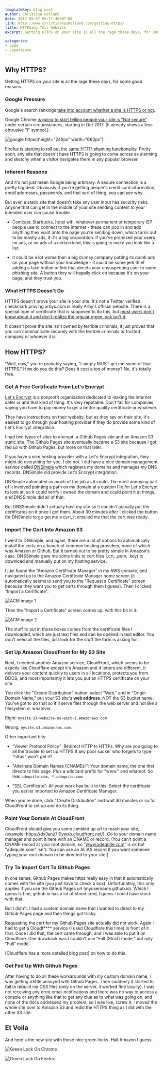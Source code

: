 ```yaml
---
templateKey: blog-post
author: Christina Holland
date: 2017-09-07 00:17:46+07:00
link: http://www.christinahsuholland.com/getting-https/
title: HTTPSing Your Website
excerpt: Getting HTTPS on your site is all the rage these days, for some good reasons. Google's search rankings take into account whether a site is HTTPS or not. Google Chrome is going to start telling people your site is "Not secure" under certain circumstances, starting in Oct 2017. (It already shows a less obtrusive "i" symbol.)

categories:
- Code
- Experience
---
```


## Why HTTPS?

Getting HTTPS on your site is all the rage these days, for some good reasons.

### Google Pressure

Google's search rankings [take into account whether a site is HTTPS or not](https://www.sangfroidwebdesign.com/search-engine-optimization-seo/google-https-ranking/).

Google Chrome [is going to start telling people your site is "Not secure"](https://blog.chromium.org/2017/04/next-steps-toward-more-connection.html) under certain circumstances, starting in Oct 2017. (It already shows a less obtrusive "i" symbol.):

![google https](/img/googlehttps.png){:height="249px" width="660px"}

[Firefox is starting to roll out the same HTTP-shaming functionality](https://blog.mozilla.org/security/2017/01/20/communicating-the-dangers-of-non-secure-http/). Pretty soon, any site that doesn't have HTTPS is going to come across as alarming and sketchy when a visitor navigates there in any popular browser.

### Inherent Reasons

And it's not just mean Google being arbitrary.  A secure connection is a pretty big deal.  Obviously if you're getting people's credit card information, email addresses, passwords, and that sort of thing, you can see why.

But even a static site that doesn't take any user input has security risks.  Anyone that can get in the middle of your site sending content to your intended user can cause trouble.

- Comcast, Starbucks, hotel wifi, whatever permanent or temporary ISP people use to connect to the internet - these can pop in and add anything they want onto the page you're sending down, which turns out to be mostly ads, if it's a big corporation.  If you've promised your users no ads, or no ads of a certain kind, this is going to make you look like a liar.

- It could be a lot worse than a big clumsy company putting its dumb ads on your page without your knowledge - it could be some jerk thief adding a fake button or link that directs your unsuspecting user to some phishing site.  A button they will happily click on because it's on your page, and they trust you.

### What HTTPS Doesn't Do

HTTPS doesn't prove your site is your site.  It's not a Twitter verified checkmark proving arbys.com is really Arby's official website.  There is a special type of certificate that is supposed to do this, but [most users don't know about it and don't realize the regular green lock isn't it](https://www.troyhunt.com/on-the-perceived-value-ev-certs-cas-phishing-lets-encrypt/).

It doesn't prove the site isn't owned by terrible criminals, it just proves that you can communicate securely with the terrible criminals or trusted company or whoever it is.

## How HTTPS?

"Well, now," you're probably saying, "I simply MUST get me some of that HTTPS."  How do you do this?  Does it cost a ton of money?  No, it's totally free.

### Get A Free Certificate From Let's Encrypt

[Let's Encrypt](https://letsencrypt.org/) is a nonprofit organization dedicated to making the internet safer or and that kind of thing.  It's very reputable.  Don't fall for companies saying you have to pay money to get a better quality certificate or whatever.

They have instructions on their website, but as they say on their site, it's easiest to go through your hosting provider if they do provide some kind of Let's Encrypt integration.

I had two types of sites to encrypt, a Github Pages site and an Amazon S3 static site.  The Github Pages site eventually became a S3 site because I got fed up with Github Pages, but more on that later.

If you have a nice hosting provider with a Let's Encrypt integration, they might do everything for you.  I did not.  I did have a nice domain management service called [DNSimple](https://dnsimple.com/) which registers my domains and manages my DNS records.  DNSimple did provide Let's Encrypt integration.

DNSimple automated as much of the job as it could.  The most annoying part of it involved pointing a path on my domain at a custom file for Let's Encrypt to look at, so it could verify I owned the domain and could point it at things, and DNSSimple did all of that.

But DNSSimple didn't actually host my site so it couldn't actually put the certificates on it once I got them.  About 30 minutes after I clicked the button for DNSimple to go get me a cert, it emailed me that the cert was ready.

### Import The Cert Into Amazon S3

I went to DNSimple, and again, there are a lot of options to automatically install the certs on a bunch of common hosting providers, none of which was Amazon or Github.  But it turned out to be pretty simple in Amazon's case.  DNSSimple gave me some links to cert files (.crt, .pem, .key) to download and manually put on my hosting service.

I just found the "Amazon Certificate Manager" in my AWS console, and navigated up to the Amazon Certificate Manager home screen (it automatically seems to send you to the "Request a Certificate" screen because they want you to get certs through them I guess).  Then I clicked "Import a Certificate".

![ACM image 1](/img/aws1.png)

Then the "Import a Certificate" screen comes up, with this bit in it:

![ACM image 2](/img/aws2.png)

The stuff to put in those boxes comes from the certificate files I downloaded, which are just text files and can be opened in text editor.  You don't need all the files, just look for the stuff the form is asking for.

### Set Up Amazon CloudFront for My S3 Site

Next, I needed another Amazon service, CloudFront, which seems to be exactly like Cloudflare except it's Amazon and 4 letters are different.  It delivers your content quickly to users in all locations, protects you from DDOS, and most importantly it lets you put an HTTPS certificate on your site.

You click the "Create Distribution" button, select "Web," and in "Origin Domain Name," put your S3 site's **web address**.  NOT the S3 bucket name.  You've got to do that so it'll serve files through the web server and not like a filesystem or whatever.

Right: ```mysite.s3-website-us-east-1.amazonaws.com```

Wrong: ```mysite.s3.amazonaws.com```.

Other important bits:

- "Viewer Protocol Policy": Redirect HTTP to HTTPs. Why are you going to all the trouble to set up HTTPS if any poor sucker who forgets to type "https" won't get it?

- "Alternate Domain Names (CNAMEs)": Your domain name, the one that directs to this page.  Plus a wildcard prefix for "www." and whatnot.  So like: ```adequite.com, *.adequite.com```.

- "SSL Certificate": All your work has built to this.  Select the certificate you earlier imported to Amazon Certificate Manager.

When you're done, click "Create Distribution" and wait 30 minutes or so for CloudFront to set up and do its thing.

### Point Your Domain At CloudFront

CloudFront should give you some jumbled up url to reach your site, (example: https://dx0anz7l0ywxb.cloudfront.net/).  Go to your domain name manager and point it here with an CNAME or record.  (You can't point a CNAME record at your root domain, so "www.adequite.com" is ok but "adequite.com" isn't.  You can use an ALIAS record if you want someone typing your root domain to be directed to your site.)

### Try To Import Cert To Github Pages

In one sense, Github Pages makes https really easy in that it automatically comes with the site (you just have to check a box).  Unfortunately, this only applies if you use the Github Pages url (myusername.github.io).  Which I guess is fine, github.io has a lot of street cred, I guess I could have stuck with that.

But I didn't.  I had a custom domain name that I wanted to direct to my Github Pages page and then things got tricky.

Requesting the cert for my Github Pages site actually did not work.  Again I had to get a Cloudf**** service (I used Cloudflare this time) in front of it first.  Once I did that, the cert came through, and I was able to put it on Cloudflare.  One drawback was I couldn't use "Full (Strict) mode," but only "Full" mode.

[Cloudflare has a more detailed blog post] on how to do this.

### Get Fed Up With Github Pages

After having to do all these workarounds with my custom domain name, I was getting a little annoyed with Github Pages.  Then suddenly it started to fail to rebuild my CSS files (only on the server, it worked fine locally).  I was not receiving any error email notifications and there was no way to access a console or anything like that to get any clue as to what was going on, and none of the docs addressed my problem, so I was like, screw it.  I moved the whole site over to Amazon S3 and redid the HTTPS thing as I did with the other S3 site.

## Et Voila

And here's the new site with those nice green locks.  Hail Amazon I guess.

![Green Lock On Chrome](/img/greenlock1.png)

![Green Lock On Firefox](/img/greenlock2.png)
